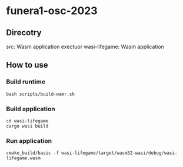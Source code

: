 # funera1-osc-2023


## Direcotry
src: Wasm application exectuor
wasi-lifegame: Wasm application

## How to use
### Build runtime
```
bash scripts/build-wamr.sh
```

### Build application
```
cd wasi-lifegame
cargo wasi build
```

### Run application
```
cmake_build/basic -f wasi-lifegame/target/wasm32-wasi/debug/wasi-lifegame.wasm
```
